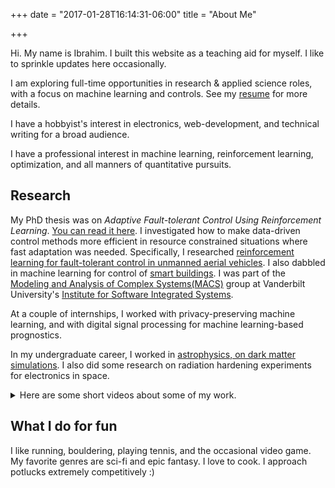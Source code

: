 +++
date = "2017-01-28T16:14:31-06:00"
title = "About Me"

+++

Hi. My name is Ibrahim. I built this website as a teaching aid for myself. I like to sprinkle updates here occasionally.

I am exploring full-time opportunities in research & applied science roles, with a focus on machine learning and controls. See my [resume](/resume) for more details.

I have a hobbyist's interest in electronics, web-development, and technical writing for a broad audience.

I have a professional interest in machine learning, reinforcement learning, optimization, and all manners of quantitative pursuits.

## Research

My PhD thesis was on *Adaptive Fault-tolerant Control Using Reinforcement Learning*. [You can read it here][7]. I investigated how to make data-driven control methods more efficient in resource constrained situations where fast adaptation was needed. Specifically, I researched [reinforcement learning for fault-tolerant control in unmanned aerial vehicles][6]. I also dabbled in machine learning for control of [smart buildings][1]. I was part of the [Modeling and Analysis of Complex Systems(MACS)][3] group at Vanderbilt University's [Institute for Software Integrated Systems][4].

At a couple of internships, I worked with privacy-preserving machine learning, and with digital signal processing for machine learning-based prognostics.

In my undergraduate career, I worked in [astrophysics, on dark matter simulations][2]. I also did some research on radiation hardening experiments for electronics in space.

<details closed>
<summary> Here are some short videos about some of my work.</summary>
This is a 60-second description of my current research work:

{{< youtube NhXxWY6K-74 >}}

Here's a video I made on my previous research project. The video was for my fellowship with the Vanderbilt Institute of Digital Learning where I explored new ways of teaching using digital media.

{{< youtube 72nivTdLpgc >}}
</details>

## What I do for fun

I like running, bouldering, playing tennis, and the occasional video game. My favorite genres are sci-fi and epic fantasy. I love to cook. I approach potlucks extremely competitively :)

[1]: https://git.isis.vanderbilt.edu/SmartBuildings
[2]: https://github.com/hazrmard/DarkMatterHalos
[3]: https://lab.vanderbilt.edu/vumacs/
[4]: https://www.isis.vanderbilt.edu/
[5]: https://git.isis.vanderbilt.edu/systemwidesafety/gazebo-testbed/-/tree/gym-env
[6]: https://git.isis.vanderbilt.edu/ahmedi/transfer_similarity
[7]: https://drive.google.com/file/d/1RTEVRd0XCWLuDXY2nkbmYuOaa5xYNkt3/view?usp=sharing

